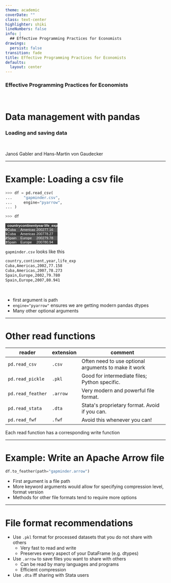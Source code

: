 ```yaml
---
theme: academic
coverDate: ""
class: text-center
highlighter: shiki
lineNumbers: false
info: |
  ## Effective Programming Practices for Economists
drawings:
  persist: false
transition: fade
title: Effective Programming Practices for Economists
defaults:
  layout: center
---
```


### Effective Programming Practices for Economists

<br>

# Data management with pandas

### Loading and saving data

<br>

Janoś Gabler and Hans-Martin von Gaudecker

---

# Example: Loading a csv file

<div class="grid grid-cols-2 gap-12">
<div>

```python
>>> df = pd.read_csv(
...     "gapminder.csv",
...     engine="pyarrow",
... )

>>> df
```

<style type="text/css">
#T_cb7fb   {
  margin: 0;
  font-family: "Helvetica", "Helvetica", sans-serif;
  border-collapse: collapse;
  border: none;
  font-size: 80%;
  color: #fff;
}
#T_cb7fb thead {
  background-color: #3d3d3d;
}
#T_cb7fb tbody tr:nth-child(even) {
  background-color: #3d3d3d;
}
#T_cb7fb tbody tr:nth-child(odd) {
  background-color: #565656;
}
#T_cb7fb td {
  padding: 0em;
}
#T_cb7fb th {
  font-weight: bold;
  text-align: left;
  padding: 0em;
}
#T_cb7fb caption {
  caption-side: bottom;
}
</style>
<table id="T_cb7fb">
  <thead>
    <tr>
      <th class="blank level0" >&nbsp;</th>
      <th id="T_cb7fb_level0_col0" class="col_heading level0 col0" >country</th>
      <th id="T_cb7fb_level0_col1" class="col_heading level0 col1" >continent</th>
      <th id="T_cb7fb_level0_col2" class="col_heading level0 col2" >year</th>
      <th id="T_cb7fb_level0_col3" class="col_heading level0 col3" >life_exp</th>
    </tr>
  </thead>
  <tbody>
    <tr>
      <th id="T_cb7fb_level0_row0" class="row_heading level0 row0" >0</th>
      <td id="T_cb7fb_row0_col0" class="data row0 col0" >Cuba</td>
      <td id="T_cb7fb_row0_col1" class="data row0 col1" >Americas</td>
      <td id="T_cb7fb_row0_col2" class="data row0 col2" >2002</td>
      <td id="T_cb7fb_row0_col3" class="data row0 col3" >77.16</td>
    </tr>
    <tr>
      <th id="T_cb7fb_level0_row1" class="row_heading level0 row1" >1</th>
      <td id="T_cb7fb_row1_col0" class="data row1 col0" >Cuba</td>
      <td id="T_cb7fb_row1_col1" class="data row1 col1" >Americas</td>
      <td id="T_cb7fb_row1_col2" class="data row1 col2" >2007</td>
      <td id="T_cb7fb_row1_col3" class="data row1 col3" >78.27</td>
    </tr>
    <tr>
      <th id="T_cb7fb_level0_row2" class="row_heading level0 row2" >2</th>
      <td id="T_cb7fb_row2_col0" class="data row2 col0" >Spain</td>
      <td id="T_cb7fb_row2_col1" class="data row2 col1" >Europe</td>
      <td id="T_cb7fb_row2_col2" class="data row2 col2" >2002</td>
      <td id="T_cb7fb_row2_col3" class="data row2 col3" >79.78</td>
    </tr>
    <tr>
      <th id="T_cb7fb_level0_row3" class="row_heading level0 row3" >3</th>
      <td id="T_cb7fb_row3_col0" class="data row3 col0" >Spain</td>
      <td id="T_cb7fb_row3_col1" class="data row3 col1" >Europe</td>
      <td id="T_cb7fb_row3_col2" class="data row3 col2" >2007</td>
      <td id="T_cb7fb_row3_col3" class="data row3 col3" >80.94</td>
    </tr>
  </tbody>
</table>

</div>
<div>

`gapminder.csv` looks like this

```txt
country,continent,year,life_exp
Cuba,Americas,2002,77.158
Cuba,Americas,2007,78.273
Spain,Europe,2002,79.780
Spain,Europe,2007,80.941
```

<br/>

- first argument is path
- `engine="pyarrow"` ensures we are getting modern pandas dtypes
- Many other optional arguments

</div>
</div>

---

# Other read functions

| reader            | extension | comment                                              |
| ----------------- | --------- | ---------------------------------------------------- |
| `pd.read_csv`     | `.csv`    | Often need to use optional arguments to make it work |
| `pd.read_pickle`  | `.pkl`    | Good for intermediate files; Python specific.        |
| `pd.read_feather` | `.arrow`  | Very modern and powerful file format.                |
| `pd.read_stata`   | `.dta`    | Stata's proprietary format. Avoid if you can.        |
| `pd.read_fwf`     | `.fwf`    | Avoid this whenever you can!                         |

Each read function has a corresponding write function

---

# Example: Write an Apache Arrow file

<div class="grid grid-cols-2 gap-4">
<div>

```python
df.to_feather(path="gapminder.arrow")
```

</div>
<div>

- First argument is a file path
- More keyword arguments would allow for specifying compression level, format version
- Methods for other file formats tend to require more options

</div>
</div>

---

# File format recommendations

- Use `.pkl` format for processed datasets that you do not share with others
  - Very fast to read and write
  - Preserves every aspect of your DataFrame (e.g. dtypes)
- Use `.arrow` to save files you want to share with others
  - Can be read by many languages and programs
  - Efficient compression
- Use `.dta` iff sharing with Stata users
